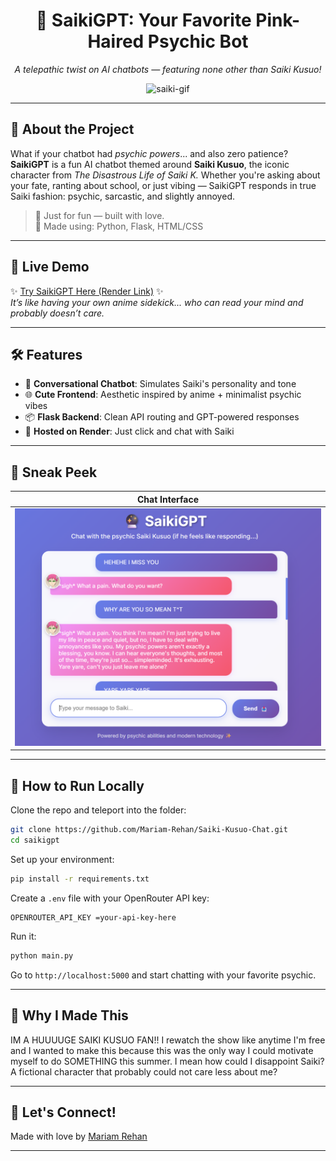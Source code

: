 <div align="center">

# 🔮 SaikiGPT: Your Favorite Pink-Haired Psychic Bot  
*A telepathic twist on AI chatbots — featuring none other than Saiki Kusuo!*

![saiki-gif](https://media.tenor.com/3eReeqTO14MAAAAM/saiki-kusuo-saiki-k.gif)
</div>

---

## 🧠 About the Project

What if your chatbot had *psychic powers*... and also zero patience?  
**SaikiGPT** is a fun AI chatbot themed around **Saiki Kusuo**, the iconic character from *The Disastrous Life of Saiki K.* Whether you're asking about your fate, ranting about school, or just vibing — SaikiGPT responds in true Saiki fashion: psychic, sarcastic, and slightly annoyed.

> 🌸 Just for fun — built with love.  
> 🧩 Made using: Python, Flask, HTML/CSS

---

## 🧪 Live Demo

✨ [Try SaikiGPT Here (Render Link)](https://saiki-gpt.onrender.com) ✨  
_It’s like having your own anime sidekick... who can read your mind and probably doesn’t care._

---

## 🛠️ Features

- 💬 **Conversational Chatbot**: Simulates Saiki's personality and tone
- 🌐 **Cute Frontend**: Aesthetic inspired by anime + minimalist psychic vibes
- 📦 **Flask Backend**: Clean API routing and GPT-powered responses
- 🧃 **Hosted on Render**: Just click and chat with Saiki

---

## 📸 Sneak Peek

| Chat Interface |
|--------------------------|
| ![chat](screenshots/chat_page.png) |

---

## 🎯 How to Run Locally

Clone the repo and teleport into the folder:

```bash
git clone https://github.com/Mariam-Rehan/Saiki-Kusuo-Chat.git
cd saikigpt
```

Set up your environment:

```bash
pip install -r requirements.txt
```

Create a `.env` file with your OpenRouter API key:

```env
OPENROUTER_API_KEY =your-api-key-here
```

Run it:

```bash
python main.py
```

Go to `http://localhost:5000` and start chatting with your favorite psychic.

---

## 🧠 Why I Made This

IM A HUUUUGE SAIKI KUSUO FAN!! I rewatch the show like anytime I'm free and I wanted to make this because this was the only way I could motivate myself to do SOMETHING this summer. I mean how could I disappoint Saiki? A fictional character that probably could not care less about me?   

---

## 🦄 Let's Connect!

Made with love by [Mariam Rehan](https://www.linkedin.com/in/mariam-rehan)

---
